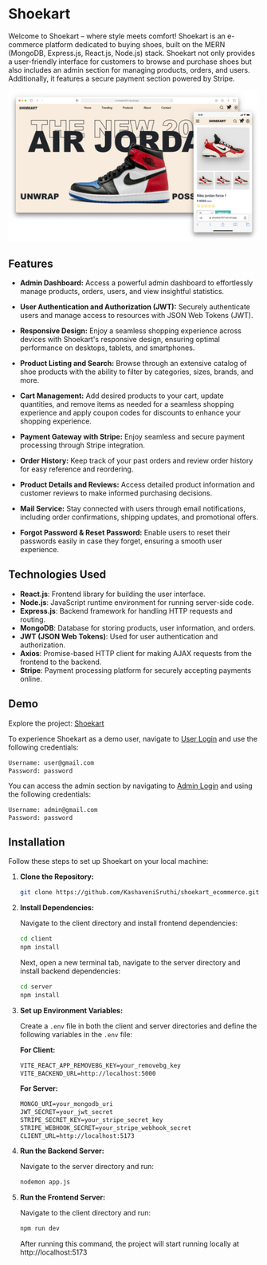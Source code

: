 # Shoekart

Welcome to Shoekart – where style meets comfort! Shoekart is an e-commerce platform dedicated to buying shoes, built on the MERN (MongoDB, Express.js, React.js, Node.js) stack. Shoekart not only provides a user-friendly interface for customers to browse and purchase shoes but also includes an admin section for managing products, orders, and users. Additionally, it features a secure payment section powered by Stripe.

![Shoekart Landing Page](./client/src/Images/readmeImage.png)

## Features

- **Admin Dashboard:** Access a powerful admin dashboard to effortlessly manage products, orders, users, and view insightful statistics.

- **User Authentication and Authorization (JWT):** Securely authenticate users and manage access to resources with JSON Web Tokens (JWT).

- **Responsive Design:** Enjoy a seamless shopping experience across devices with Shoekart's responsive design, ensuring optimal performance on desktops, tablets, and smartphones.

- **Product Listing and Search:** Browse through an extensive catalog of shoe products with the ability to filter by categories, sizes, brands, and more.

- **Cart Management:** Add desired products to your cart, update quantities, and remove items as needed for a seamless shopping experience and apply coupon codes for discounts to enhance your shopping experience.

- **Payment Gateway with Stripe:** Enjoy seamless and secure payment processing through Stripe integration.

- **Order History:** Keep track of your past orders and review order history for easy reference and reordering.

- **Product Details and Reviews:** Access detailed product information and customer reviews to make informed purchasing decisions.

- **Mail Service:** Stay connected with users through email notifications, including order confirmations, shipping updates, and promotional offers.

- **Forgot Password & Reset Password:** Enable users to reset their passwords easily in case they forget, ensuring a smooth user experience.

## Technologies Used

- **React.js**: Frontend library for building the user interface.
- **Node.js**: JavaScript runtime environment for running server-side code.
- **Express.js**: Backend framework for handling HTTP requests and routing.
- **MongoDB**: Database for storing products, user information, and orders.
- **JWT (JSON Web Tokens)**: Used for user authentication and authorization.
- **Axios**: Promise-based HTTP client for making AJAX requests from the frontend to the backend.
- **Stripe**: Payment processing platform for securely accepting payments online.

## Demo

Explore the project: [Shoekart](https://shoekart197.vercel.app)

To experience Shoekart as a demo user, navigate to [User Login](https://shoekart197.vercel.app/login) and use the following credentials:

```plaintext
Username: user@gmail.com
Password: password
```

You can access the admin section by navigating to [Admin Login](https://shoekart197.vercel.app/adminlogin) and using the following credentials:

```plaintext
Username: admin@gmail.com
Password: password
```

## Installation

Follow these steps to set up Shoekart on your local machine:

1.  **Clone the Repository:**

    ```bash
    git clone https://github.com/KashaveniSruthi/shoekart_ecommerce.git
    ```

2.  **Install Dependencies:**

    Navigate to the client directory and install frontend dependencies:

    ```bash
    cd client
    npm install
    ```

    Next, open a new terminal tab, navigate to the server directory and install backend dependencies:

    ```bash
    cd server
    npm install
    ```

3.  **Set up Environment Variables:**

    Create a `.env` file in both the client and server directories and define the following variables in the `.env` file:

    **For Client:**

    ```plaintext
    VITE_REACT_APP_REMOVEBG_KEY=your_removebg_key
    VITE_BACKEND_URL=http://localhost:5000
    ```

    **For Server:**

    ```plaintext
    MONGO_URI=your_mongodb_uri
    JWT_SECRET=your_jwt_secret
    STRIPE_SECRET_KEY=your_stripe_secret_key
    STRIPE_WEBHOOK_SECRET=your_stripe_webhook_secret
    CLIENT_URL=http://localhost:5173
    ```

4.  **Run the Backend Server:**

    Navigate to the server directory and run:

    ```bash
    nodemon app.js
    ```

5.  **Run the Frontend Server:**

    Navigate to the client directory and run:

    ```bash
    npm run dev
    ```

    After running this command, the project will start running locally at http://localhost:5173
